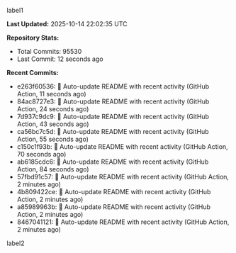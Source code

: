 
label1 
<!-- ACTIVITY_START -->
**Last Updated:** 2025-10-14 22:02:35 UTC

**Repository Stats:**
- Total Commits: 95530
- Last Commit: 12 seconds ago

**Recent Commits:**
- e263f60536: 🤖 Auto-update README with recent activity (GitHub Action, 11 seconds ago)
- 84ac8727e3: 🤖 Auto-update README with recent activity (GitHub Action, 24 seconds ago)
- 7d937c9dc9: 🤖 Auto-update README with recent activity (GitHub Action, 43 seconds ago)
- ca56bc7c5d: 🤖 Auto-update README with recent activity (GitHub Action, 55 seconds ago)
- c150c1f93b: 🤖 Auto-update README with recent activity (GitHub Action, 70 seconds ago)
- ab6185cdc6: 🤖 Auto-update README with recent activity (GitHub Action, 84 seconds ago)
- 57fbd91c57: 🤖 Auto-update README with recent activity (GitHub Action, 2 minutes ago)
- 4b809422ce: 🤖 Auto-update README with recent activity (GitHub Action, 2 minutes ago)
- a85989963b: 🤖 Auto-update README with recent activity (GitHub Action, 2 minutes ago)
- 8467041121: 🤖 Auto-update README with recent activity (GitHub Action, 2 minutes ago)
<!-- ACTIVITY_END -->

label2
